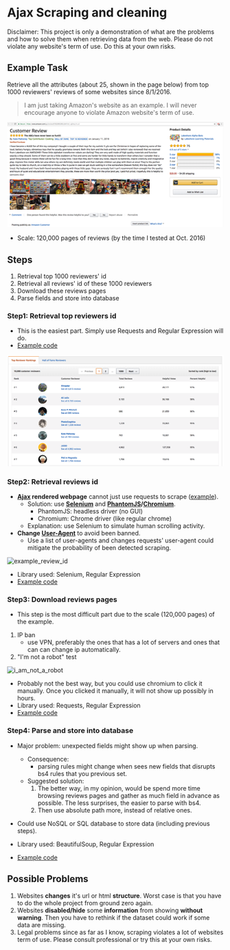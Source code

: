 # Ajax Scraping and cleaning
Disclaimer:  This project is only a demonstration of what are the problems and how to solve them when retrieving data from the web. Please do not violate any website's term of use. Do this at your own risks.
## Example Task
Retrieve all the attributes (about 25, shown in the page below) from top 1000 reviewers' reviews of some websites since 8/1/2016. 
> I am just taking Amazon's website as an example. I will never encourage anyone to violate Amazon website's term of use.

![example_reviews](pics/example_reviews.png?raw=true "Title")
	
- Scale: 120,000 pages of reviews (by the time I tested at Oct. 2016)
## Steps
1. Retrieval top 1000 reviewers' id 
2. Retrieval all reviews' id of these 1000 reviewers
3. Download these reviews pages
4. Parse fields and store into database

### Step1: Retrieval top reviewers id 
- This is the easiest part. Simply use Requests and Regular Expression will do.
- [Example code](get_reviewers_id.py)

![example_top1000_reviewers](pics/example_top1000_reviewers.png?raw=true "Title")

### Step2: Retrieval reviews id 
- **[Ajax](https://en.wikipedia.org/wiki/Ajax_(programming)) rendered webpage** cannot just use requests to scrape ([example](https://www.amazon.com/gp/profile/amzn1.account.AFQ7TVKKSLR6C5MSZDWAYMR2OPCA)).
	- Solution: use **[Selenium](http://www.seleniumhq.org/)** and **[PhantomJS](http://phantomjs.org/)/[Chromium](https://sites.google.com/a/chromium.org/chromedriver/)**.
		- PhantomJS: headless driver (no GUI)
		- Chromium: Chrome driver (like regular chrome)
	- Explanation: use Selenium to simulate human scrolling activity.
- **Change [User-Agent](https://en.wikipedia.org/wiki/User_agent)** to avoid been banned.
	- Use a list of user-agents and changes requests' user-agent could mitigate the probability of been detected scraping. 

![example_review_id](example_review_id.png?raw=true "Title")
- Library used: Selenium, Regular Expression 
- [Example code](get_page.py)

### Step3: Download reviews pages
- This step is the most difficult part due to the scale (120,000 pages) of the example.
1. IP ban
	- use VPN, preferably the ones that has a lot of servers and ones that can can change ip automatically.
2. "I'm not a robot" test

![i_am_not_a_robot](i_am_not_a_robot.jpg?raw=true "Title")
	
- Probably not the best way, but you could use chromium to click it manually. Once you clicked it manually, it will not show up possibly in hours.
- Library used: Requests, Regular Expression
- [Example code](download_pages.py)


### Step4: Parse and store into database
- Major problem: unexpected fields might show up when parsing.
	- Consequence: 
		- parsing rules might change when sees new fields that disrupts bs4 rules that you previous set. 
	- Suggested solution: 
		1. The better way, in my opinion, would be spend more time browsing reviews pages and gather as much field in advance as possible. The less surprises, the easier to parse with bs4. 
		2. Then use absolute path more, instead of relative ones.


- Could use NoSQL or SQL database to store data (including previous steps).

- Library used: BeautifulSoup, Regular Expression
- [Example code](parse.py)

##  Possible Problems
1. Websites **changes** it's url or html **structure**. Worst case is that you have to do the whole project from ground zero again.
2. Websites **disabled/hide** some **information** from showing **without warning**. Then you have to rethink if the dataset could work if some data are missing.
3. Legal problems since as far as I know, scraping violates a lot of websites term of use. Please consult professional or try this at your own risks.